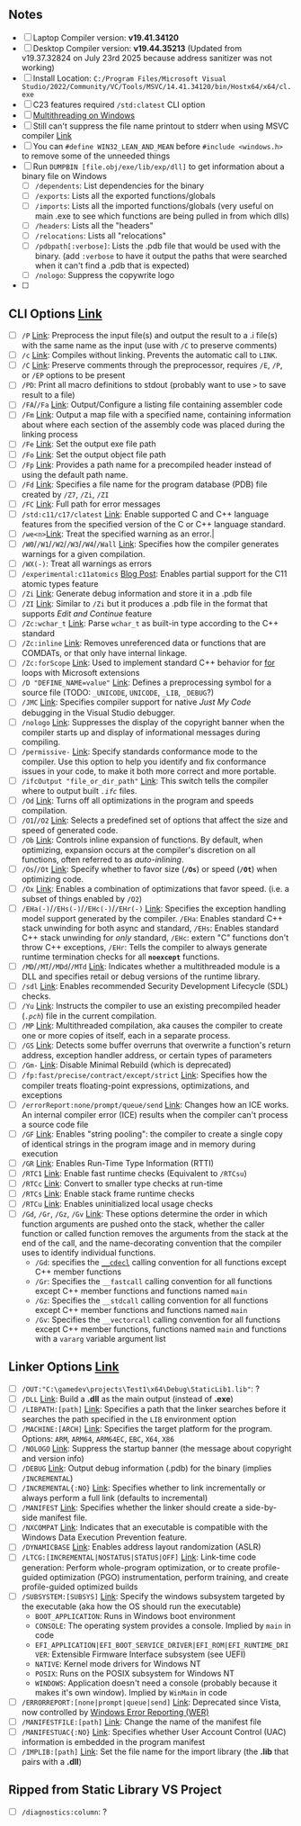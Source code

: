 ## Notes
- [ ] Laptop Compiler version: **v19.41.34120**
- [ ] Desktop Compiler version: **v19.44.35213** (Updated from v19.37.32824 on July 23rd 2025 because address sanitizer was not working)
- [ ] Install Location: `C:/Program Files/Microsoft Visual Studio/2022/Community/VC/Tools/MSVC/14.41.34120/bin/Hostx64/x64/cl.exe`
- [ ] C23 features required `/std:clatest` CLI option
- [ ] [Multithreading on Windows](https://learn.microsoft.com/en-us/cpp/parallel/multithreading-with-c-and-win32?view=msvc-170)
- [ ] Still can't suppress the file name printout to stderr when using MSVC compiler [Link](https://developercommunity.visualstudio.com/t/allow-having-clexe-not-print-the-compiled-source-f/717761) 
- [ ] You can `#define WIN32_LEAN_AND_MEAN` before `#include <windows.h>` to remove some of the unneeded things
- [ ] Run `DUMPBIN [file.obj/exe/lib/exp/dll]` to get information about a binary file on Windows
	- [ ] `/dependents`: List dependencies for the binary
	- [ ] `/exports`: Lists all the exported functions/globals
	- [ ] `/imports`: Lists all the imported functions/globals (very useful on main .exe to see which functions are being pulled in from which dlls)
	- [ ] `/headers`: Lists all the "headers"
	- [ ] `/relocations`: Lists all "relocations"
	- [ ] `/pdbpath[:verbose]`: Lists the .pdb file that would be used with the binary. (add `:verbose` to have it output the paths that were searched when it can't find a .pdb that is expected)
	- [ ] `/nologo`: Suppress the copywrite logo
- [ ] 
## CLI Options [Link](https://learn.microsoft.com/en-us/cpp/build/reference/compiler-options-listed-alphabetically?view=msvc-170)
- [ ] `/P` [Link](https://learn.microsoft.com/en-us/cpp/build/reference/p-preprocess-to-a-file?view=msvc-170): Preprocess the input file(s) and output the result to a .i file(s) with the same name as the input (use with `/C` to preserve comments)
- [ ] `/c` [Link](https://learn.microsoft.com/en-us/cpp/build/reference/c-compile-without-linking?view=msvc-170): Compiles without linking. Prevents the automatic call to `LINK`.
- [ ] `/C` [Link](https://learn.microsoft.com/en-us/cpp/build/reference/c-preserve-comments-during-preprocessing?view=msvc-170): Preserve comments through the preprocessor, requires `/E`, `/P`, or `/EP` options to be present
- [ ] `/PD`: Print all macro definitions to stdout (probably want to use `>` to save result to a file)
- [ ] `/FA`/`/Fa` [Link](https://learn.microsoft.com/en-us/cpp/build/reference/fa-fa-listing-file?view=msvc-170): Output/Configure a listing file containing assembler code
- [ ] `/Fm` [Link](https://learn.microsoft.com/en-us/cpp/build/reference/fm-name-mapfile?view=msvc-170): Output a map file with a specified name, containing information about where each section of the assembly code was placed during the linking process
- [ ] `/Fe` [Link](https://learn.microsoft.com/en-us/cpp/build/reference/fe-name-exe-file?view=msvc-170): Set the output exe file path
- [ ] `/Fo` [Link](https://learn.microsoft.com/en-us/cpp/build/reference/fo-object-file-name?view=msvc-170): Set the output object file path
- [ ] `/Fp` [Link](https://learn.microsoft.com/en-us/cpp/build/reference/fp-name-dot-pch-file?view=msvc-170): Provides a path name for a precompiled header instead of using the default path name.
- [ ] `/Fd` [Link](https://learn.microsoft.com/en-us/cpp/build/reference/fd-program-database-file-name?view=msvc-170): Specifies a file name for the program database (PDB) file created by `/Z7`, `/Zi`, `/ZI`
- [ ] `/FC` [Link](https://learn.microsoft.com/en-us/cpp/build/reference/fc-full-path-of-source-code-file-in-diagnostics?view=msvc-170): Full path for error messages
- [ ] `/std:c11/c17/clatest` [Link](https://learn.microsoft.com/en-us/cpp/build/reference/std-specify-language-standard-version?view=msvc-170): Enable supported C and C++ language features from the specified version of the C or C++ language standard.
- [ ] `/we<n>`[Link](https://learn.microsoft.com/en-us/cpp/build/reference/compiler-option-warning-level?view=msvc-170): Treat the specified warning as an error.|
- [ ] `/W0`/`/W1`/`/W2`/`/W3`/`/W4`/`/Wall` [Link](https://learn.microsoft.com/en-us/cpp/build/reference/compiler-option-warning-level?view=msvc-170): Specifies how the compiler generates warnings for a given compilation.
- [ ] `/WX(-)`: Treat all warnings as errors
- [ ] `/experimental:c11atomics` [Blog Post](https://devblogs.microsoft.com/cppblog/c11-atomics-in-visual-studio-2022-version-17-5-preview-2/): Enables partial support for the C11 atomic types feature
- [ ] `/Zi` [Link](https://learn.microsoft.com/en-us/cpp/build/reference/z7-zi-zi-debug-information-format?view=msvc-170): Generate debug information and store it in a .pdb file
- [ ] `/ZI` [Link](https://learn.microsoft.com/en-us/cpp/build/reference/z7-zi-zi-debug-information-format?view=msvc-170): Similar to `/Zi` but it produces a .pdb file in the format that supports _Edit and Continue_ feature
- [ ] `/Zc:wchar_t` [Link](https://learn.microsoft.com/en-us/cpp/build/reference/zc-wchar-t-wchar-t-is-native-type?view=msvc-170): Parse `wchar_t` as built-in type according to the C++ standard
- [ ] `/Zc:inline` [Link](https://learn.microsoft.com/en-us/cpp/build/reference/zc-inline-remove-unreferenced-comdat?view=msvc-170): Removes unreferenced data or functions that are COMDATs, or that only have internal linkage.
- [ ] `/Zc:forScope` [Link](https://learn.microsoft.com/en-us/cpp/build/reference/zc-forscope-force-conformance-in-for-loop-scope?view=msvc-170): Used to implement standard C++ behavior for [for](https://learn.microsoft.com/en-us/cpp/cpp/for-statement-cpp?view=msvc-170) loops with Microsoft extensions
- [ ] `/D "DEFINE_NAME=value"` [Link](): Defines a preprocessing symbol for a source file (TODO: `_UNICODE`, `UNICODE`, `_LIB`, `_DEBUG`?)
- [ ] `/JMC` [Link](https://learn.microsoft.com/en-us/cpp/build/reference/jmc?view=msvc-170): Specifies compiler support for native _Just My Code_ debugging in the Visual Studio debugger.
- [ ] `/nologo` [Link](https://learn.microsoft.com/en-us/cpp/build/reference/nologo-suppress-startup-banner-c-cpp?view=msvc-170): Suppresses the display of the copyright banner when the compiler starts up and display of informational messages during compiling.
- [ ] `/permissive-` [Link](https://learn.microsoft.com/en-us/cpp/build/reference/permissive-standards-conformance?view=msvc-170): Specify standards conformance mode to the compiler. Use this option to help you identify and fix conformance issues in your code, to make it both more correct and more portable.
- [ ] `/ifcOutput "file_or_dir_path"` [Link](https://learn.microsoft.com/en-us/cpp/build/reference/ifc-output?view=msvc-170): This switch tells the compiler where to output built _`.ifc`_ files.
- [ ] `/Od` [Link](https://learn.microsoft.com/en-us/cpp/build/reference/od-disable-debug?view=msvc-170): Turns off all optimizations in the program and speeds compilation.
- [ ] `/O1`/`/O2` [Link](https://learn.microsoft.com/en-us/cpp/build/reference/o1-o2-minimize-size-maximize-speed?view=msvc-170): Selects a predefined set of options that affect the size and speed of generated code.
- [ ] `/Ob` [Link](https://learn.microsoft.com/en-us/cpp/build/reference/ob-inline-function-expansion?view=msvc-170): Controls inline expansion of functions. By default, when optimizing, expansion occurs at the compiler's discretion on all functions, often referred to as _auto-inlining_.
- [ ] `/Os`/`/Ot` [Link](https://learn.microsoft.com/en-us/cpp/build/reference/os-ot-favor-small-code-favor-fast-code?view=msvc-170): Specify whether to favor size (**`/Os`**) or speed (**`/Ot`**) when optimizing code.
- [ ] `/Ox` [Link](https://learn.microsoft.com/en-us/cpp/build/reference/ox-full-optimization?view=msvc-170): Enables a combination of optimizations that favor speed. (i.e. a subset of things enabled by `/O2`)
- [ ] `/EHa(-)`/`/EHs(-)`/`/EHc(-)`/`/EHr(-)` [Link](https://learn.microsoft.com/en-us/cpp/build/reference/eh-exception-handling-model?view=msvc-170): Specifies the exception handling model support generated by the compiler. `/EHa`: Enables standard C++ stack unwinding for both async and standard, `/EHs`: Enables standard C++ stack unwinding for _only_ standard, `/EHc`: extern "C" functions don't throw C++ exceptions, `/EHr`: Tells the compiler to always generate runtime termination checks for all **`noexcept`** functions.
- [ ] `/MD`/`/MT`/`/MDd`/`/MTd` [Link](https://learn.microsoft.com/en-us/cpp/build/reference/md-mt-ld-use-run-time-library?view=msvc-170): Indicates whether a multithreaded module is a DLL and specifies retail or debug versions of the runtime library.
- [ ] `/sdl` [Link](https://learn.microsoft.com/en-us/cpp/build/reference/sdl-enable-additional-security-checks?view=msvc-170): Enables recommended Security Development Lifecycle (SDL) checks.
- [ ] `/Yu` [Link](https://learn.microsoft.com/en-us/cpp/build/reference/yu-use-precompiled-header-file?view=msvc-170): Instructs the compiler to use an existing precompiled header (_`.pch`_) file in the current compilation.
- [ ] `/MP` [Link](https://learn.microsoft.com/en-us/cpp/build/reference/mp-build-with-multiple-processes?view=msvc-170): Multithreaded compilation, aka causes the compiler to create one or more copies of itself, each in a separate process.
- [ ] `/GS` [Link](https://learn.microsoft.com/en-us/cpp/build/reference/gs-buffer-security-check?view=msvc-170): Detects some buffer overruns that overwrite a function's return address, exception handler address, or certain types of parameters
- [ ] `/Gm-` [Link](https://learn.microsoft.com/en-us/cpp/build/reference/gm-enable-minimal-rebuild?view=msvc-170): Disable Minimal Rebuild (which is deprecated)
- [ ] `/fp:fast/precise/contract/except/strict` [Link](https://learn.microsoft.com/en-us/cpp/build/reference/fp-specify-floating-point-behavior?view=msvc-170): Specifies how the compiler treats floating-point expressions, optimizations, and exceptions
- [ ] `/errorReport:none/prompt/queue/send` [Link](https://learn.microsoft.com/en-us/cpp/build/reference/errorreport-report-internal-compiler-errors?view=msvc-170): Changes how an ICE works. An internal compiler error (ICE) results when the compiler can't process a source code file
- [ ] `/GF` [Link](https://learn.microsoft.com/en-us/cpp/build/reference/gf-eliminate-duplicate-strings?view=msvc-170): Enables "string pooling": the compiler to create a single copy of identical strings in the program image and in memory during execution
- [ ] `/GR` [Link](https://learn.microsoft.com/en-us/cpp/build/reference/gr-enable-run-time-type-information?view=msvc-170): Enables Run-Time Type Information (RTTI)
- [ ] `/RTC1` [Link](https://learn.microsoft.com/en-us/cpp/build/reference/rtc-run-time-error-checks?view=msvc-170): Enable fast runtime checks (Equivalent to `/RTCsu`)
- [ ] `/RTCc` [Link](https://learn.microsoft.com/en-us/cpp/build/reference/rtc-run-time-error-checks?view=msvc-170): Convert to smaller type checks at run-time
- [ ] `/RTCs` [Link](https://learn.microsoft.com/en-us/cpp/build/reference/rtc-run-time-error-checks?view=msvc-170): Enable stack frame runtime checks
- [ ] `/RTCu` [Link](https://learn.microsoft.com/en-us/cpp/build/reference/rtc-run-time-error-checks?view=msvc-170): Enables uninitialized local usage checks
- [ ] `/Gd`, `/Gr`, `/Gz`, `/Gv` [Link](https://learn.microsoft.com/en-us/cpp/build/reference/gd-gr-gv-gz-calling-convention?view=msvc-170): These options determine the order in which function arguments are pushed onto the stack, whether the caller function or called function removes the arguments from the stack at the end of the call, and the name-decorating convention that the compiler uses to identify individual functions.
	- `/Gd`: specifies the [`__cdecl`](https://learn.microsoft.com/en-us/cpp/cpp/cdecl?view=msvc-170) calling convention for all functions except C++ member functions
	- `/Gr`: Specifies the `__fastcall` calling convention for all functions except C++ member functions and functions named `main`
	- `/Gz`: Specifies the `__stdcall` calling convention for all functions except C++ member functions and functions named `main`
	- `/Gv`: Specifies the `__vectorcall` calling convention for all functions except C++ member functions, functions named `main` and functions with a `vararg` variable argument list
## Linker Options [Link](https://learn.microsoft.com/en-us/cpp/build/reference/linker-options?view=msvc-170)
- [ ] `/OUT:"C:\gamedev\projects\Test1\x64\Debug\StaticLib1.lib"`: ?
- [ ] `/DLL` [Link](https://learn.microsoft.com/en-us/cpp/build/reference/dll-build-a-dll?view=msvc-170): Build a **.dll** as the main output (instead of **.exe**)
- [ ] `/LIBPATH:[path]` [Link](https://learn.microsoft.com/en-us/cpp/build/reference/libpath-additional-libpath?view=msvc-170): Specifies a path that the linker searches before it searches the path specified in the `LIB` environment option
- [ ] `/MACHINE:[ARCH]` [Link](https://learn.microsoft.com/en-us/cpp/build/reference/machine-specify-target-platform?view=msvc-170): Specifies the target platform for the program. Options: `ARM`, `ARM64`, `ARM64EC`, `EBC`, `X64`, `X86`
- [ ] `/NOLOGO` [Link](https://learn.microsoft.com/en-us/cpp/build/reference/nologo-suppress-startup-banner-linker?view=msvc-170): Suppress the startup banner (the message about copyright and version info)
- [ ] `/DEBUG` [Link](https://learn.microsoft.com/en-us/cpp/build/reference/debug-generate-debug-info?view=msvc-170): Output debug information (.pdb) for the binary (implies `/INCREMENTAL`)
- [ ] `/INCREMENTAL{:NO}` [Link](https://learn.microsoft.com/en-us/cpp/build/reference/incremental-link-incrementally?view=msvc-170): Specifies whether to link incrementally or always perform a full link (defaults to incremental)
- [ ] `/MANIFEST` [Link](https://learn.microsoft.com/en-us/cpp/build/reference/manifest-create-side-by-side-assembly-manifest?view=msvc-170): Specifies whether the linker should create a side-by-side manifest file.
- [ ] `/NXCOMPAT` [Link](https://learn.microsoft.com/en-us/cpp/build/reference/nxcompat-compatible-with-data-execution-prevention?view=msvc-170): Indicates that an executable is compatible with the Windows Data Execution Prevention feature.
- [ ] `/DYNAMICBASE` [Link](https://learn.microsoft.com/en-us/cpp/build/reference/dynamicbase-use-address-space-layout-randomization?view=msvc-170): Enables address layout randomization (ASLR)
- [ ] `/LTCG:[INCREMENTAL|NOSTATUS|STATUS|OFF]` [Link](https://learn.microsoft.com/en-us/cpp/build/reference/ltcg-link-time-code-generation?view=msvc-170): Link-time code generation: Perform whole-program optimization, or to create profile-guided optimization (PGO) instrumentation, perform training, and create profile-guided optimized builds
- [ ] `/SUBSYSTEM:[SUBSYS]` [Link](https://learn.microsoft.com/en-us/cpp/build/reference/subsystem-specify-subsystem?view=msvc-170): Specify the windows subsystem targeted by the executable (aka how the OS should run the executable)
	- `BOOT_APPLICATION`: Runs in Windows boot environment
	- `CONSOLE`: The operating system provides a console. Implied by `main` in code
	- `EFI_APPLICATION|EFI_BOOT_SERVICE_DRIVER|EFI_ROM|EFI_RUNTIME_DRIVER`: Extensible Firmware Interface subsystem (see UEFI)
	- `NATIVE`: Kernel mode drivers for Windows NT
	- `POSIX`: Runs on the POSIX subsystem for Windows NT
	- `WINDOWS`: Application doesn't need a console (probably because it makes it's own window). Implied by `WinMain` in code
- [ ] `/ERRORREPORT:[none|prompt|queue|send]` [Link](https://learn.microsoft.com/en-us/cpp/build/reference/errorreport-report-internal-linker-errors?view=msvc-170): Deprecated since Vista, now controlled by [Windows Error Reporting (WER)](https://learn.microsoft.com/en-us/windows/win32/wer/windows-error-reporting)
- [ ] `/MANIFESTFILE:[path]` [Link](https://learn.microsoft.com/en-us/cpp/build/reference/manifestfile-name-manifest-file?view=msvc-170): Change the name of the manifest file
- [ ] `/MANIFESTUAC{:NO}` [Link](https://learn.microsoft.com/en-us/cpp/build/reference/manifestuac-embeds-uac-information-in-manifest?view=msvc-170): Specifies whether User Account Control (UAC) information is embedded in the program manifest
- [ ] `/IMPLIB:[path]` [Link](https://learn.microsoft.com/en-us/cpp/build/reference/implib-name-import-library?view=msvc-170): Set the file name for the import library (the **.lib** that pairs with a **.dll**)
## Ripped from Static Library VS Project
- [ ] `/diagnostics:column`: ?
